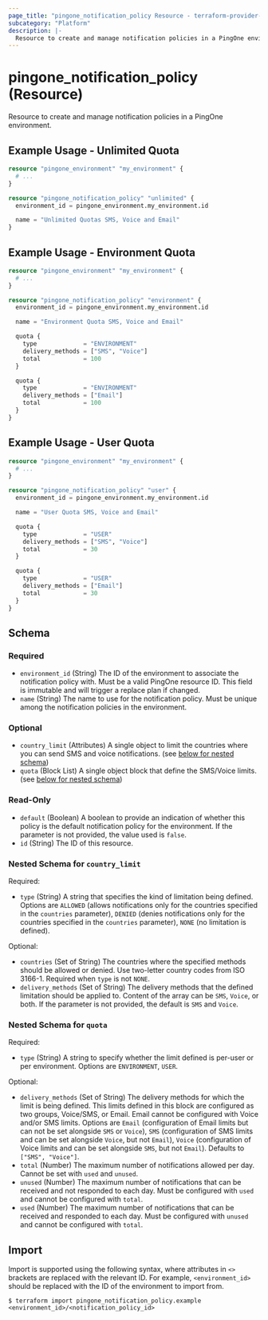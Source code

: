 ```yaml
---
page_title: "pingone_notification_policy Resource - terraform-provider-pingone"
subcategory: "Platform"
description: |-
  Resource to create and manage notification policies in a PingOne environment.
---
```


# pingone_notification_policy (Resource)

Resource to create and manage notification policies in a PingOne environment.

## Example Usage - Unlimited Quota

```terraform
resource "pingone_environment" "my_environment" {
  # ...
}

resource "pingone_notification_policy" "unlimited" {
  environment_id = pingone_environment.my_environment.id

  name = "Unlimited Quotas SMS, Voice and Email"
}
```

## Example Usage - Environment Quota

```terraform
resource "pingone_environment" "my_environment" {
  # ...
}

resource "pingone_notification_policy" "environment" {
  environment_id = pingone_environment.my_environment.id

  name = "Environment Quota SMS, Voice and Email"

  quota {
    type             = "ENVIRONMENT"
    delivery_methods = ["SMS", "Voice"]
    total            = 100
  }

  quota {
    type             = "ENVIRONMENT"
    delivery_methods = ["Email"]
    total            = 100
  }
}
```

## Example Usage - User Quota

```terraform
resource "pingone_environment" "my_environment" {
  # ...
}

resource "pingone_notification_policy" "user" {
  environment_id = pingone_environment.my_environment.id

  name = "User Quota SMS, Voice and Email"

  quota {
    type             = "USER"
    delivery_methods = ["SMS", "Voice"]
    total            = 30
  }

  quota {
    type             = "USER"
    delivery_methods = ["Email"]
    total            = 30
  }
}
```

<!-- schema generated by tfplugindocs -->
## Schema

### Required

- `environment_id` (String) The ID of the environment to associate the notification policy with.  Must be a valid PingOne resource ID.  This field is immutable and will trigger a replace plan if changed.
- `name` (String) The name to use for the notification policy.  Must be unique among the notification policies in the environment.

### Optional

- `country_limit` (Attributes) A single object to limit the countries where you can send SMS and voice notifications. (see [below for nested schema](#nestedatt--country_limit))
- `quota` (Block List) A single object block that define the SMS/Voice limits. (see [below for nested schema](#nestedblock--quota))

### Read-Only

- `default` (Boolean) A boolean to provide an indication of whether this policy is the default notification policy for the environment. If the parameter is not provided, the value used is `false`.
- `id` (String) The ID of this resource.

<a id="nestedatt--country_limit"></a>
### Nested Schema for `country_limit`

Required:

- `type` (String) A string that specifies the kind of limitation being defined.  Options are `ALLOWED` (allows notifications only for the countries specified in the `countries` parameter), `DENIED` (denies notifications only for the countries specified in the `countries` parameter), `NONE` (no limitation is defined).

Optional:

- `countries` (Set of String) The countries where the specified methods should be allowed or denied. Use two-letter country codes from ISO 3166-1.  Required when `type` is not `NONE`.
- `delivery_methods` (Set of String) The delivery methods that the defined limitation should be applied to. Content of the array can be `SMS`, `Voice`, or both. If the parameter is not provided, the default is `SMS` and `Voice`.


<a id="nestedblock--quota"></a>
### Nested Schema for `quota`

Required:

- `type` (String) A string to specify whether the limit defined is per-user or per environment.  Options are `ENVIRONMENT`, `USER`.

Optional:

- `delivery_methods` (Set of String) The delivery methods for which the limit is being defined.  This limits defined in this block are configured as two groups, Voice/SMS, or Email.  Email cannot be configured with Voice and/or SMS limits.  Options are `Email` (configuration of Email limits but can not be set alongside `SMS` or `Voice`), `SMS` (configuration of SMS limits and can be set alongside `Voice`, but not `Email`), `Voice` (configuration of Voice limits and can be set alongside `SMS`, but not `Email`).  Defaults to `["SMS", "Voice"]`.
- `total` (Number) The maximum number of notifications allowed per day.  Cannot be set with `used` and `unused`.
- `unused` (Number) The maximum number of notifications that can be received and not responded to each day. Must be configured with `used` and cannot be configured with `total`.
- `used` (Number) The maximum number of notifications that can be received and responded to each day. Must be configured with `unused` and cannot be configured with `total`.

## Import

Import is supported using the following syntax, where attributes in `<>` brackets are replaced with the relevant ID.  For example, `<environment_id>` should be replaced with the ID of the environment to import from.

```shell
$ terraform import pingone_notification_policy.example <environment_id>/<notification_policy_id>
```
